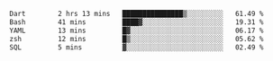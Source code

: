 <!--START_SECTION:waka-->

```txt
Dart        2 hrs 13 mins   ███████████████▒░░░░░░░░░   61.49 %
Bash        41 mins         ████▓░░░░░░░░░░░░░░░░░░░░   19.31 %
YAML        13 mins         █▓░░░░░░░░░░░░░░░░░░░░░░░   06.17 %
zsh         12 mins         █▒░░░░░░░░░░░░░░░░░░░░░░░   05.62 %
SQL         5 mins          ▓░░░░░░░░░░░░░░░░░░░░░░░░   02.49 %
```

<!--END_SECTION:waka-->
